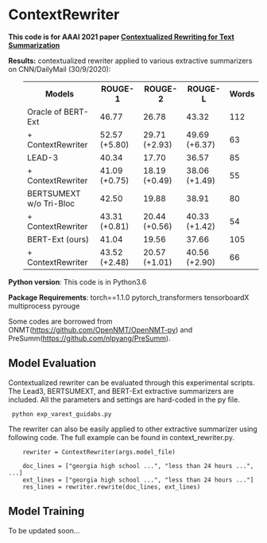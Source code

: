 # ContextRewriter

**This code is for AAAI 2021 paper [Contextualized Rewriting for Text Summarization](https://arxiv.org/abs/2102.00385)**

**Results:** contextualized rewriter applied to various extractive summarizers on CNN/DailyMail (30/9/2020):

<div style="padding-left: 30px;">
<table class="tg">
  <tr>
    <th class="tg-0pky">Models</th>
    <th class="tg-0pky">ROUGE-1</th>
    <th class="tg-0pky">ROUGE-2</th>
    <th class="tg-0pky">ROUGE-L</th>
    <th class="tg-0pky">Words</th>
  </tr>
  <tr>
    <td class="tg-0pky">Oracle of BERT-Ext</td>
    <td class="tg-0pky">46.77</td>
    <td class="tg-0pky">26.78</td>
    <td class="tg-0pky">43.32</td>
    <td class="tg-0pky">112</td>
  </tr>
  <tr>
    <td class="tg-0pky"> + ContextRewriter</td>
    <td class="tg-0pky">52.57 (+5.80)</td>
    <td class="tg-0pky">29.71 (+2.93)</td>
    <td class="tg-0pky">49.69 (+6.37)</td>
    <td class="tg-0pky">63</td>
  </tr>
  <tr>
    <td class="tg-0pky">LEAD-3</td>
    <td class="tg-0pky">40.34</td>
    <td class="tg-0pky">17.70</td>
    <td class="tg-0pky">36.57</td>
    <td class="tg-0pky">85</td>
  </tr>
  <tr>
    <td class="tg-0pky"> + ContextRewriter</td>
    <td class="tg-0pky">41.09 (+0.75)</td>
    <td class="tg-0pky">18.19 (+0.49)</td>
    <td class="tg-0pky">38.06 (+1.49)</td>
    <td class="tg-0pky">55</td>
  </tr>
  <tr>
    <td class="tg-0pky">BERTSUMEXT w/o Tri-Bloc</td>
    <td class="tg-0pky">42.50</td>
    <td class="tg-0pky">19.88</td>
    <td class="tg-0pky">38.91</td>
    <td class="tg-0pky">80</td>
  </tr>
  <tr>
    <td class="tg-0pky"> + ContextRewriter</td>
    <td class="tg-0pky">43.31 (+0.81)</td>
    <td class="tg-0pky">20.44 (+0.56)</td>
    <td class="tg-0pky">40.33 (+1.42)</td>
    <td class="tg-0pky">54</td>
  </tr>
  <tr>
    <td class="tg-0pky">BERT-Ext (ours)</td>
    <td class="tg-0pky">41.04</td>
    <td class="tg-0pky">19.56</td>
    <td class="tg-0pky">37.66</td>
    <td class="tg-0pky">105</td>
  </tr>
  <tr>
    <td class="tg-0pky"> + ContextRewriter</td>
    <td class="tg-0pky">43.52 (+2.48)</td>
    <td class="tg-0pky">20.57 (+1.01)</td>
    <td class="tg-0pky">40.56 (+2.90)</td>
    <td class="tg-0pky">66</td>
  </tr>
</table>
</div>

**Python version**: This code is in Python3.6

**Package Requirements**: torch==1.1.0 pytorch_transformers tensorboardX multiprocess pyrouge

Some codes are borrowed from ONMT(https://github.com/OpenNMT/OpenNMT-py) and PreSumm(https://github.com/nlpyang/PreSumm).


## Model Evaluation
Contextualized rewriter can be evaluated through this experimental scripts. 
The Lead3, BERTSUMEXT, and BERT-Ext extractive summarizers are included. 
All the parameters and settings are hard-coded in the py file.
```
 python exp_varext_guidabs.py 
```

The rewriter can also be easily applied to other extractive summarizer using following code.
The full example can be found in context_rewriter.py.
```
    rewriter = ContextRewriter(args.model_file)

    doc_lines = ["georgia high school ...", "less than 24 hours ...", ...]
    ext_lines = ["georgia high school ...", "less than 24 hours ..."]
    res_lines = rewriter.rewrite(doc_lines, ext_lines)
```
    
## Model Training
To be updated soon...